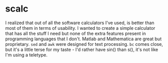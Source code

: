 # scalc
I realized that out of all the software calculators I've used, is better than most of them in terms of usability. I wanted to create a simple calculator that has all the stuff I need but none of the extra features present in programming languages that I don't. Matlab and Mathematica are great but proprietary. `sed` and `awk` were designed for text processing. `bc` comes close, but it's a little terse for my taste - I'd rather have sin() than s(), it's not like I'm using a teletype.
